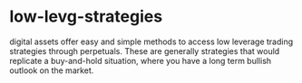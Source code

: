 # low-levg-strategies
digital assets offer easy and simple methods to access low leverage trading strategies through perpetuals. These are generally strategies that would replicate a buy-and-hold situation, where you have a long term bullish outlook on the market.
